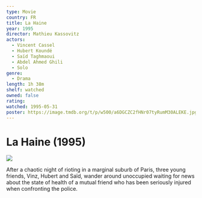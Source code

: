 ```yaml
---
type: Movie
country: FR
title: La Haine
year: 1995
director: Mathieu Kassovitz
actors:
  - Vincent Cassel
  - Hubert Koundé
  - Saïd Taghmaoui
  - Abdel Ahmed Ghili
  - Solo
genre:
  - Drama
length: 1h 38m
shelf: watched
owned: false
rating:
watched: 1995-05-31
poster: https://image.tmdb.org/t/p/w500/a6DGCZC2fHNr07tyRumM30ALEKE.jpg
---
```


# La Haine (1995)

![](https://image.tmdb.org/t/p/w500/a6DGCZC2fHNr07tyRumM30ALEKE.jpg)

After a chaotic night of rioting in a marginal suburb of Paris, three young friends, Vinz, Hubert and Saïd, wander around unoccupied waiting for news about the state of health of a mutual friend who has been seriously injured when confronting the police.